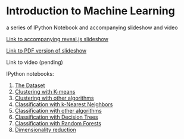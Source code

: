 # Introduction to Machine Learning
a series of IPython Notebook and accompanying slideshow and video

[Link to accompanying reveal.js slideshow](http://slides.com/prooffreader/intro-to-data-analysis-using-machine-learning#/)

[Link to PDF version of slideshow](http://dtdata.io/introml/introml-complete.pdf)

Link to video (pending)

IPython notebooks:

1. [The Dataset](http://nbviewer.ipython.org/github/Prooffreader/intro_machine_learning/blob/master/01_The_Dataset.ipynb)
2. [Clustering with K-means](http://nbviewer.ipython.org/github/Prooffreader/intro_machine_learning/blob/master/02_Clustering_KMeans.ipynb)
3. [Clustering with other algorithms](http://nbviewer.ipython.org/github/Prooffreader/intro_machine_learning/blob/master/03_Clustering_OtherAlgos.ipynb)
4. [Classification with k-Nearest Neighbors](http://nbviewer.ipython.org/github/Prooffreader/intro_machine_learning/blob/master/04_Classification_kNN.ipynb)
5. [Classification with other algorithms](http://nbviewer.ipython.org/github/Prooffreader/intro_machine_learning/blob/master/05_Classification_OtherAlgos.ipynb)
6. [Classification with Decision Trees](http://nbviewer.ipython.org/github/Prooffreader/intro_machine_learning/blob/master/06_Classification_Decision_Trees.ipynb)
7. [Classification with Random Forests](http://nbviewer.ipython.org/github/Prooffreader/intro_machine_learning/blob/master/07_Classification_Random_Forest.ipynb)
8. [Dimensionality reduction](http://nbviewer.ipython.org/github/Prooffreader/intro_machine_learning/blob/master/08_Dimensionality_Reduction.ipynb)
